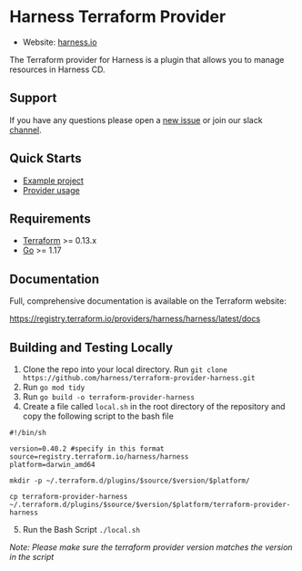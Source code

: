 # Harness Terraform Provider

- Website: [harness.io](https://harness.io)

The Terraform provider for Harness is a plugin that allows you to manage resources in Harness CD.

## Support

If you have any questions please open a [new issue](https://github.com/harness/terraform-provider-harness/issues/new) or join our slack [channel](https://harnesscommunity.slack.com/archives/C02G9CUNF1S).

## Quick Starts

- [Example project](https://github.com/harness/terraform-demo)
- [Provider usage](https://registry.terraform.io/providers/harness/harness/latest/docs)

## Requirements

-	[Terraform](https://www.terraform.io/downloads.html) >= 0.13.x
-	[Go](https://golang.org/doc/install) >= 1.17

## Documentation

Full, comprehensive documentation is available on the Terraform website:

<https://registry.terraform.io/providers/harness/harness/latest/docs>

## Building and Testing Locally

1. Clone the repo into your local directory. Run `git clone https://github.com/harness/terraform-provider-harness.git`
2. Run `go mod tidy`
3. Run `go build -o terraform-provider-harness`
4. Create a file called `local.sh` in the root directory of the repository and copy the following script to the bash file 

```SH
#!/bin/sh

version=0.40.2 #specify in this format 
source=registry.terraform.io/harness/harness
platform=darwin_amd64

mkdir -p ~/.terraform.d/plugins/$source/$version/$platform/

cp terraform-provider-harness ~/.terraform.d/plugins/$source/$version/$platform/terraform-provider-harness
```

5. Run the Bash Script `./local.sh`

*Note: Please make sure the terraform provider version matches the version in the script*

